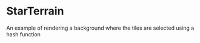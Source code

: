 # StarTerrain
An example of rendering a background where the tiles are selected using a hash function
